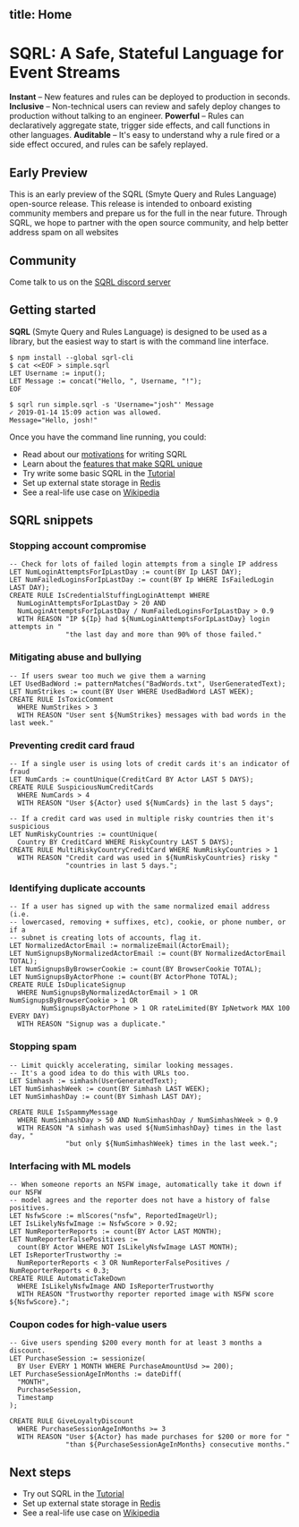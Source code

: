 title: Home
---

# SQRL: A Safe, Stateful Language for Event Streams

**Instant** – New features and rules can be deployed to production in seconds.
**Inclusive** – Non-technical users can review and safely deploy changes to production without talking to an engineer.
**Powerful** – Rules can declaratively aggregate state, trigger side effects, and call functions in other languages.
**Auditable** – It's easy to understand why a rule fired or a side effect occured, and rules can be safely replayed.

## Early Preview

This is an early preview of the SQRL (Smyte Query and Rules Language) open-source release. This release is intended to onboard existing community members and prepare us for the full in the near future. Through SQRL, we hope to partner with the open source community, and help better address spam on all websites

## Community

Come talk to us on the [SQRL discord server](https://discord.gg/mMJwWT6)

## Getting started

**SQRL** (Smyte Query and Rules Language) is designed to be used as a library, but the easiest way to start is with the command line interface.

```
$ npm install --global sqrl-cli
$ cat <<EOF > simple.sqrl
LET Username := input();
LET Message := concat("Hello, ", Username, "!");
EOF

$ sqrl run simple.sqrl -s 'Username="josh"' Message
✓ 2019-01-14 15:09 action was allowed.
Message="Hello, josh!"
```

Once you have the command line running, you could:
* Read about our [motivations](motivation.html) for writing SQRL
* Learn about the [features that make SQRL unique](unique.html)
* Try write some basic SQRL in the [Tutorial](tutorial.html)
* Set up external state storage in [Redis](examples/redis.html)
* See a real-life use case on [Wikipedia](examples/wikipedia.html)

## SQRL snippets

### Stopping account compromise
```
-- Check for lots of failed login attempts from a single IP address
LET NumLoginAttemptsForIpLastDay := count(BY Ip LAST DAY);
LET NumFailedLoginsForIpLastDay := count(BY Ip WHERE IsFailedLogin LAST DAY);
CREATE RULE IsCredentialStuffingLoginAttempt WHERE
  NumLoginAttemptsForIpLastDay > 20 AND
  NumLoginAttemptsForIpLastDay / NumFailedLoginsForIpLastDay > 0.9
  WITH REASON "IP ${Ip} had ${NumLoginAttemptsForIpLastDay} login attempts in "
              "the last day and more than 90% of those failed."
```

### Mitigating abuse and bullying
```
-- If users swear too much we give them a warning
LET UsedBadWord := patternMatches("BadWords.txt", UserGeneratedText);
LET NumStrikes := count(BY User WHERE UsedBadWord LAST WEEK);
CREATE RULE IsToxicComment
  WHERE NumStrikes > 3
  WITH REASON "User sent ${NumStrikes} messages with bad words in the last week."
```

### Preventing credit card fraud
```
-- If a single user is using lots of credit cards it's an indicator of fraud
LET NumCards := countUnique(CreditCard BY Actor LAST 5 DAYS);
CREATE RULE SuspiciousNumCreditCards
  WHERE NumCards > 4
  WITH REASON "User ${Actor} used ${NumCards} in the last 5 days";

-- If a credit card was used in multiple risky countries then it's suspicious
LET NumRiskyCountries := countUnique(
  Country BY CreditCard WHERE RiskyCountry LAST 5 DAYS);
CREATE RULE MultiRiskyCountryCreditCard WHERE NumRiskyCountries > 1
  WITH REASON "Credit card was used in ${NumRiskyCountries} risky "
              "countries in last 5 days.";
```

### Identifying duplicate accounts
```
-- If a user has signed up with the same normalized email address (i.e. 
-- lowercased, removing + suffixes, etc), cookie, or phone number, or if a
-- subnet is creating lots of accounts, flag it.
LET NormalizedActorEmail := normalizeEmail(ActorEmail);
LET NumSignupsByNormalizedActorEmail := count(BY NormalizedActorEmail TOTAL);
LET NumSignupsByBrowserCookie := count(BY BrowserCookie TOTAL);
LET NumSignupsByActorPhone := count(BY ActorPhone TOTAL);
CREATE RULE IsDuplicateSignup
  WHERE NumSignupsByNormalizedActorEmail > 1 OR NumSignupsByBrowserCookie > 1 OR
        NumSignupsByActorPhone > 1 OR rateLimited(BY IpNetwork MAX 100 EVERY DAY)
  WITH REASON "Signup was a duplicate."
```

### Stopping spam
```
-- Limit quickly accelerating, similar looking messages.
-- It's a good idea to do this with URLs too.
LET Simhash := simhash(UserGeneratedText);
LET NumSimhashWeek := count(BY Simhash LAST WEEK);
LET NumSimhashDay := count(BY Simhash LAST DAY);

CREATE RULE IsSpammyMessage
  WHERE NumSimhashDay > 50 AND NumSimhashDay / NumSimhashWeek > 0.9
  WITH REASON "A simhash was used ${NumSimhashDay} times in the last day, "
              "but only ${NumSimhashWeek} times in the last week.";
```

### Interfacing with ML models
```
-- When someone reports an NSFW image, automatically take it down if our NSFW 
-- model agrees and the reporter does not have a history of false positives.
LET NsfwScore := mlScores("nsfw", ReportedImageUrl);
LET IsLikelyNsfwImage := NsfwScore > 0.92;
LET NumReporterReports := count(BY Actor LAST MONTH);
LET NumReporterFalsePositives := 
  count(BY Actor WHERE NOT IsLikelyNsfwImage LAST MONTH);
LET IsReporterTrustworthy := 
  NumReporterReports < 3 OR NumReporterFalsePositives / NumReporterReports < 0.3;
CREATE RULE AutomaticTakeDown
  WHERE IsLikelyNsfwImage AND IsReporterTrustworthy
  WITH REASON "Trustworthy reporter reported image with NSFW score ${NsfwScore}.";
```

### Coupon codes for high-value users
```
-- Give users spending $200 every month for at least 3 months a discount.
LET PurchaseSession := sessionize(
  BY User EVERY 1 MONTH WHERE PurchaseAmountUsd >= 200);
LET PurchaseSessionAgeInMonths := dateDiff(
  "MONTH", 
  PurchaseSession, 
  Timestamp
);

CREATE RULE GiveLoyaltyDiscount
  WHERE PurchaseSessionAgeInMonths >= 3
  WITH REASON "User ${Actor} has made purchases for $200 or more for "
              "than ${PurchaseSessionAgeInMonths} consecutive months."
```

## Next steps

* Try out SQRL in the [Tutorial](tutorial.html)
* Set up external state storage in [Redis](examples/redis.html)
* See a real-life use case on [Wikipedia](examples/wikipedia.html)
